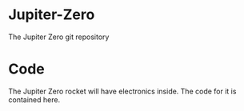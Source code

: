 # Jupiter-Zero
The Jupiter Zero git repository
# Code
The Jupiter Zero rocket will have electronics inside. The code for it is contained here.
